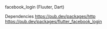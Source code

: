 facebook_login (Fluuter, Dart)

Dependencies
https://pub.dev/packages/http
https://pub.dev/packages/flutter_facebook_login
